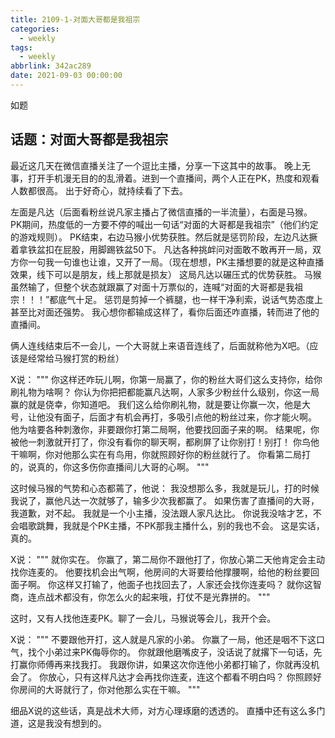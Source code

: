 ```yaml
---
title: 2109-1-对面大哥都是我祖宗
categories:
  - weekly
tags:
  - weekly
abbrlink: 342ac289
date: 2021-09-03 00:00:00
---
```

如题
<!-- more -->

## 话题：对面大哥都是我祖宗

最近这几天在微信直播关注了一个逗比主播，分享一下这其中的故事。
晚上无事，打开手机漫无目的的乱滑着。进到一个直播间，两个人正在PK，热度和观看人数都很高。
出于好奇心，就持续看了下去。

左面是凡达（后面看粉丝说凡家主播占了微信直播的一半流量），右面是马猴。
PK期间，热度低的一方要不停的喊出一句话“对面的大哥都是我祖宗”（他们约定的游戏规则）。
PK结束，右边马猴小优势获胜。然后就是惩罚阶段，左边凡达撅着拿铁盆扣在屁股，用脚踢铁盆50下。
凡达各种挑衅问对面敢不敢再开一局，双方你一句我一句谁也让谁，又开了一局。（现在想想，PK主播想要的就是这种直播效果，线下可以是朋友，线上那就是损友）
这局凡达以碾压式的优势获胜。
马猴虽然输了，但整个状态就跟赢了对面十万票似的，连喊“对面的大哥都是我祖宗！！！”都底气十足。
惩罚是剪掉一个裤腿，也一样干净利索，说话气势态度上甚至比对面还强势。
我心想你都输成这样了，看你后面还咋直播，转而进了他的直播间。

俩人连线结束后不一会儿，一个大哥就上来语音连线了，后面就称他为X吧。（应该是经常给马猴打赏的粉丝）

X说：
"""
你这样还咋玩儿啊，你第一局赢了，你的粉丝大哥们这么支持你，给你刷礼物为啥啊？
你认为你把把都能赢凡达啊，人家多少粉丝什么级别，你这一局赢的就是侥幸，你知道吧。
我们这么给你刷礼物，就是要让你赢一次，他是大号，让他没有面子，后面才有机会再打，多吸引点他的粉丝过来，你才能火啊。
他为啥要各种刺激你，非要跟你打第二局啊，他要找回面子来的啊。
结果呢，你被他一刺激就开打了，你没有看你的聊天啊，都刷屏了让你别打！别打！
你鸟他干嘛啊，你对他那么实在有鸟用，你就照顾好你的粉丝就行了。
你看第二局打的，说真的，你这多伤你直播间儿大哥的心啊。
"""

这时候马猴的气势和心态都蔫了，他说：
我没想那么多，我就是玩儿，打的时候我说了，赢他凡达一次就够了，输多少次我都赢了。
如果伤害了直播间的大哥，我道歉，对不起。
我就是一个小主播，没法跟人家凡达比。
你说我没啥才艺，不会唱歌跳舞，我就是个PK主播，不PK那我主播什么，别的我也不会。
这是实话，真的。

X说：
"""
就你实在。
你赢了，第二局你不跟他打了，你放心第二天他肯定会主动找你连麦的。
他要找机会出气啊，他房间的大哥要给他撑腰啊，给他的粉丝要回面子啊。
你这样又打输了，他面子也找回去了，人家还会找你连麦吗？
就你这智商，连点战术都没有，你怎么火的起来哦，打仗不是光靠拼的。
"""

这时，又有人找他连麦PK。聊了一会儿，马猴说等会儿，我开个会。

X说：
"""
不要跟他开打，这人就是凡家的小弟。
你赢了一局，他还是咽不下这口气，找个小弟过来PK侮辱你的。
你就跟他磨嘴皮子，没话说了就撂下一句话，先打赢你师傅再来找我打。
我跟你讲，如果这次你连他小弟都打输了，你就再没机会了。
你放心，只有这样凡达才会再找你连麦，连这个都看不明白吗？
你照顾好你房间的大哥就行了，你对他那么实在干嘛。
"""

细品X说的这些话，真是战术大师，对方心理琢磨的透透的。
直播中还有这么多门道，这是我没有想到的。
